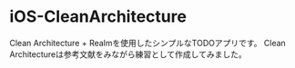 # iOS-CleanArchitecture

Clean Architecture + Realmを使用したシンプルなTODOアプリです。
Clean Architectureは参考文献をみながら練習として作成してみました。
